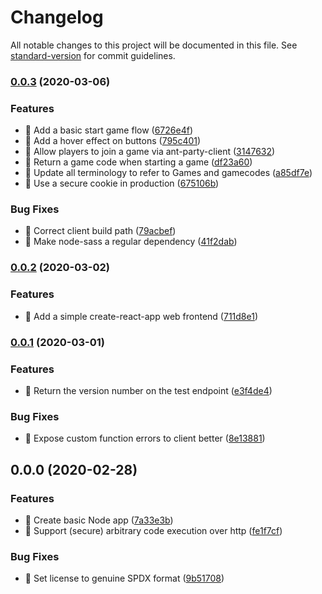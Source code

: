 # Changelog

All notable changes to this project will be documented in this file. See [standard-version](https://github.com/conventional-changelog/standard-version) for commit guidelines.

### [0.0.3](https://github.com/jonpepler/ant-party/compare/v0.0.2...v0.0.3) (2020-03-06)


### Features

* 🎸 Add a basic start game flow ([6726e4f](https://github.com/jonpepler/ant-party/commit/6726e4f7f9562e818bef5d2d3733cb03dd10ffe1))
* 🎸 Add a hover effect on buttons ([795c401](https://github.com/jonpepler/ant-party/commit/795c4010788c21c319744ac5ca962a1b25c9f5fc))
* 🎸 Allow players to join a game via ant-party-client ([3147632](https://github.com/jonpepler/ant-party/commit/3147632198ce82d4c74e1ba26ca7c50ec6322891))
* 🎸 Return a game code when starting a game ([df23a60](https://github.com/jonpepler/ant-party/commit/df23a60ea5563eba75cc7ee145cf24daff360271))
* 🎸 Update all terminology to refer to Games and gamecodes ([a85df7e](https://github.com/jonpepler/ant-party/commit/a85df7ed4731a92294c32cbad403352f1fe2c793))
* 🎸 Use a secure cookie in production ([675106b](https://github.com/jonpepler/ant-party/commit/675106bf5244d7fb2ca4d8140519ba256f2d91cb))


### Bug Fixes

* 🐛 Correct client build path ([79acbef](https://github.com/jonpepler/ant-party/commit/79acbef9f3a1833bb44b282b58b071e018b0f714))
* 🐛 Make node-sass a regular dependency ([41f2dab](https://github.com/jonpepler/ant-party/commit/41f2dab67c70d856c2d72a41f7b14be288639d40))

### [0.0.2](https://github.com/jonpepler/ant-party/compare/v0.0.1...v0.0.2) (2020-03-02)


### Features

* 🎸 Add a simple create-react-app web frontend ([711d8e1](https://github.com/jonpepler/ant-party/commit/711d8e12d8a62afdbe74032a5ae30fe8557e12dc))

### [0.0.1](https://github.com/jonpepler/ant-party/compare/v0.0.0...v0.0.1) (2020-03-01)


### Features

* 🎸 Return the version number on the test endpoint ([e3f4de4](https://github.com/jonpepler/ant-party/commit/e3f4de4ead66e709d06a876a3e3def684e1def26))


### Bug Fixes

* 🐛 Expose custom function errors to client better ([8e13881](https://github.com/jonpepler/ant-party/commit/8e1388135028a05d0ab6cfa981e827739723e217))

## 0.0.0 (2020-02-28)


### Features

* 🎸 Create basic Node app ([7a33e3b](https://github.com/jonpepler/ant-party/commit/7a33e3b61970ac77eafc94970a99ecbfb4b1a2ce))
* 🎸 Support (secure) arbitrary code execution over http ([fe1f7cf](https://github.com/jonpepler/ant-party/commit/fe1f7cf9e265298b1f33b7a02952841164cb3869))


### Bug Fixes

* 🐛 Set license to genuine SPDX format ([9b51708](https://github.com/jonpepler/ant-party/commit/9b51708184b10b56ddd71f79d8fc1486ecec7a16))
